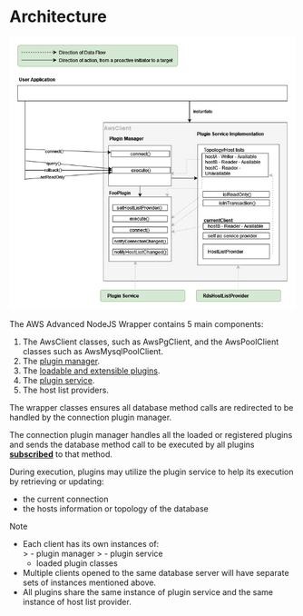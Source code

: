 # Architecture

<div style="center"><img src="../../images/plugin_manager.png" alt="diagram on how plugin manager is integrated with the user application"/></div>  

The AWS Advanced NodeJS Wrapper contains 5 main components:

1. The AwsClient classes, such as AwsPgClient, and the AwsPoolClient classes such as AwsMysqlPoolClient.
2. The [plugin manager](./PluginManager.md).
3. The [loadable and extensible plugins](./LoadablePlugins.md).
4. The [plugin service](./PluginService.md).
5. The host list providers.

The wrapper classes ensures all database method calls are redirected to be handled by the connection plugin manager.

The connection plugin manager handles all the loaded or registered plugins and sends the database method call to be executed by all plugins [**subscribed**](./LoadablePlugins.md#subscribed-methods) to that method.

During execution, plugins may utilize the plugin service to help its execution by retrieving or updating:

- the current connection
- the hosts information or topology of the database


> [!NOTE]
> - Each client has its own instances of:  
    >   - plugin manager
    >   - plugin service
>   - loaded plugin classes
> - Multiple clients opened to the same database server will have separate sets of instances mentioned above.
> - All plugins share the same instance of plugin service and the same instance of host list provider.
